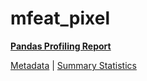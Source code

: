 # mfeat_pixel

[**Pandas Profiling Report**](https://epistasislab.github.io/penn-ml-benchmarks/profile/mfeat_pixel.html)

[Metadata](metadata.yaml) | [Summary Statistics](summary_stats.csv)

